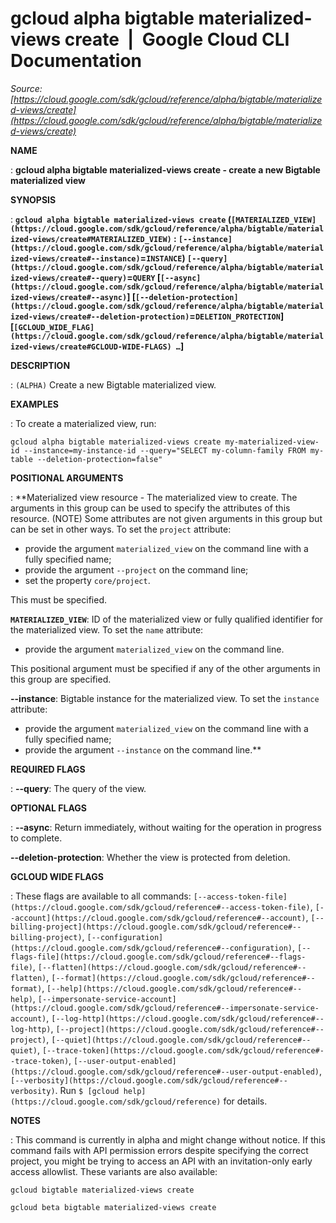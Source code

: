 # gcloud alpha bigtable materialized-views create  |  Google Cloud CLI Documentation

*Source: [https://cloud.google.com/sdk/gcloud/reference/alpha/bigtable/materialized-views/create](https://cloud.google.com/sdk/gcloud/reference/alpha/bigtable/materialized-views/create)*

**NAME**

: **gcloud alpha bigtable materialized-views create - create a new Bigtable materialized view**

**SYNOPSIS**

: **`gcloud alpha bigtable materialized-views create` (`[MATERIALIZED_VIEW](https://cloud.google.com/sdk/gcloud/reference/alpha/bigtable/materialized-views/create#MATERIALIZED_VIEW)` : `[--instance](https://cloud.google.com/sdk/gcloud/reference/alpha/bigtable/materialized-views/create#--instance)`=`INSTANCE`) `[--query](https://cloud.google.com/sdk/gcloud/reference/alpha/bigtable/materialized-views/create#--query)`=`QUERY` [`[--async](https://cloud.google.com/sdk/gcloud/reference/alpha/bigtable/materialized-views/create#--async)`] [`[--deletion-protection](https://cloud.google.com/sdk/gcloud/reference/alpha/bigtable/materialized-views/create#--deletion-protection)`=`DELETION_PROTECTION`] [`[GCLOUD_WIDE_FLAG](https://cloud.google.com/sdk/gcloud/reference/alpha/bigtable/materialized-views/create#GCLOUD-WIDE-FLAGS) …`]**

**DESCRIPTION**

: `(ALPHA)` Create a new Bigtable materialized view.

**EXAMPLES**

: To create a materialized view, run:
```
gcloud alpha bigtable materialized-views create my-materialized-view-id --instance=my-instance-id --query="SELECT my-column-family FROM my-table --deletion-protection=false"
```

**POSITIONAL ARGUMENTS**

: **Materialized view resource - The materialized view to create. The arguments in
this group can be used to specify the attributes of this resource. (NOTE) Some
attributes are not given arguments in this group but can be set in other ways.
To set the `project` attribute:

- provide the argument `materialized_view` on the command line with a
fully specified name;
- provide the argument `--project` on the command line;
- set the property `core/project`.

This must be specified.

**`MATERIALIZED_VIEW`**:
ID of the materialized view or fully qualified identifier for the materialized
view.
To set the `name` attribute:

- provide the argument `materialized_view` on the command line.

This positional argument must be specified if any of the other arguments in this
group are specified.

**--instance**:
Bigtable instance for the materialized view.
To set the `instance` attribute:

- provide the argument `materialized_view` on the command line with a
fully specified name;
- provide the argument `--instance` on the command line.**

**REQUIRED FLAGS**

: **--query**:
The query of the view.

**OPTIONAL FLAGS**

: **--async**:
Return immediately, without waiting for the operation in progress to complete.

**--deletion-protection**:
Whether the view is protected from deletion.

**GCLOUD WIDE FLAGS**

: These flags are available to all commands: `[--access-token-file](https://cloud.google.com/sdk/gcloud/reference#--access-token-file)`,
`[--account](https://cloud.google.com/sdk/gcloud/reference#--account)`, `[--billing-project](https://cloud.google.com/sdk/gcloud/reference#--billing-project)`,
`[--configuration](https://cloud.google.com/sdk/gcloud/reference#--configuration)`,
`[--flags-file](https://cloud.google.com/sdk/gcloud/reference#--flags-file)`,
`[--flatten](https://cloud.google.com/sdk/gcloud/reference#--flatten)`, `[--format](https://cloud.google.com/sdk/gcloud/reference#--format)`, `[--help](https://cloud.google.com/sdk/gcloud/reference#--help)`, `[--impersonate-service-account](https://cloud.google.com/sdk/gcloud/reference#--impersonate-service-account)`,
`[--log-http](https://cloud.google.com/sdk/gcloud/reference#--log-http)`,
`[--project](https://cloud.google.com/sdk/gcloud/reference#--project)`, `[--quiet](https://cloud.google.com/sdk/gcloud/reference#--quiet)`, `[--trace-token](https://cloud.google.com/sdk/gcloud/reference#--trace-token)`, `[--user-output-enabled](https://cloud.google.com/sdk/gcloud/reference#--user-output-enabled)`,
`[--verbosity](https://cloud.google.com/sdk/gcloud/reference#--verbosity)`.
Run `$ [gcloud help](https://cloud.google.com/sdk/gcloud/reference)` for details.

**NOTES**

: This command is currently in alpha and might change without notice. If this
command fails with API permission errors despite specifying the correct project,
you might be trying to access an API with an invitation-only early access
allowlist. These variants are also available:

```
gcloud bigtable materialized-views create
```

```
gcloud beta bigtable materialized-views create
```